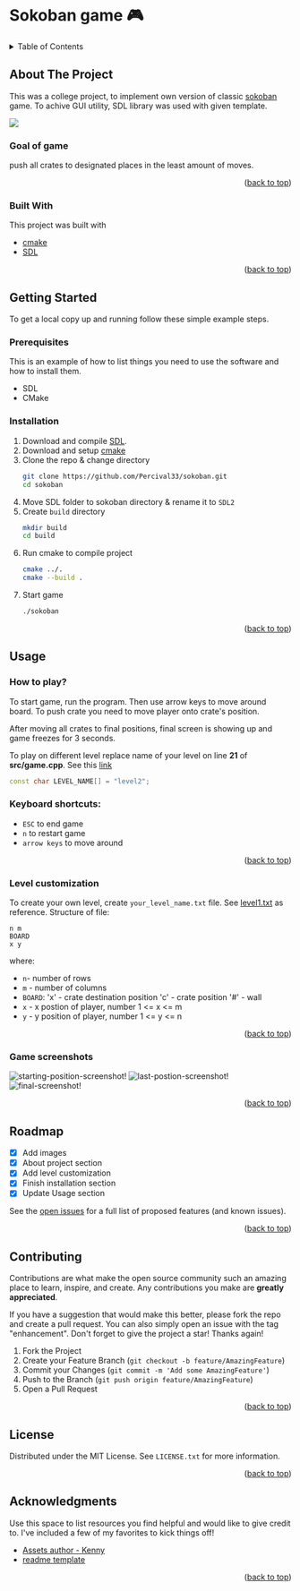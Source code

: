 <div id="top"></div>

# Sokoban game :video_game:

<!-- TABLE OF CONTENTS -->
<details>
  <summary>Table of Contents</summary>
  <ol>
    <li>
      <a href="#about-the-project">About The Project</a>
      <ul>
        <li><a href="#goal-of-game">Goal of game</a></li>
        <li><a href="#built-with">Built With</a></li>
      </ul>
    </li>
    <li>
      <a href="#getting-started">Getting Started</a>
      <ul>
        <li><a href="#prerequisites">Prerequisites</a></li>
        <li><a href="#installation">Installation</a></li>
      </ul>
    </li>
    <li>
      <a href="#usage">Usage</a>
      <ul>
        <li><a href="#how-to-play">How to play?</a></li>
        <li><a href="#level-customization">Level customization</a></li>
        <li><a href="#game-screenshots">Game screenshots</a></li>
      </ul>
    </li>
    <li><a href="#roadmap">Roadmap</a></li>
    <li><a href="#contributing">Contributing</a></li>
    <li><a href="#license">License</a></li>
    <li><a href="#acknowledgments">Acknowledgments</a></li>
  </ol>
</details>



<!-- ABOUT THE PROJECT -->
## About The Project

<!-- screenshot -->

This was a college project, to implement own version of classic [sokoban](https://en.wikipedia.org/wiki/Sokoban) game. To achive GUI utility, SDL library was used with given template.

![](https://upload.wikimedia.org/wikipedia/commons/4/4b/Sokoban_ani.gif)

### Goal of game
push all crates to designated places in the least amount of moves.


<p align="right">(<a href="#top">back to top</a>)</p>



### Built With
This project was built with 
* [cmake](https://cmake.org/)
* [SDL](https://www.libsdl.org/)


<p align="right">(<a href="#top">back to top</a>)</p>



<!-- GETTING STARTED -->
## Getting Started

To get a local copy up and running follow these simple example steps.

### Prerequisites

This is an example of how to list things you need to use the software and how to install them.
* SDL
* CMake

### Installation

1. Download and compile [SDL](https://www.libsdl.org/download-2.0.php).
2. Download and setup [cmake](https://cmake.org/download/)
3. Clone the repo & change directory
   ```sh
   git clone https://github.com/Percival33/sokoban.git
   cd sokoban
   ```
4. Move SDL folder to sokoban directory & rename it to `SDL2`
5. Create `build` directory
   ```sh
   mkdir build
   cd build
   ```
6. Run cmake to compile project
   ```sh
   cmake ../.
   cmake --build .
   ```
7. Start game
   ```sh
   ./sokoban
   ```

<p align="right">(<a href="#top">back to top</a>)</p>



<!-- USAGE EXAMPLES -->
## Usage
### How to play?
To start game, run the program. Then use arrow keys to move around board. To push crate you need to move player onto crate's position.

After moving all crates to final positions, final screen is showing up and game freezes for 3 seconds.

To play on different level replace name of your level on line **21** of **src/game.cpp**. See this [link](https://github.com/Percival33/sokoban/blob/6f37e4799461fe58ff5209c991d976a23e4bdef1/src/game.cpp#L21)
```cpp
const char LEVEL_NAME[] = "level2";
```
### Keyboard shortcuts:
* `ESC` to end game
* `n` to restart game
* `arrow keys` to move around

<p align="right">(<a href="#top">back to top</a>)</p>

### Level customization
To create your own level, create `your_level_name.txt` file. See [level1.txt](levels/level1.txt) as reference.
Structure of file:
```
n m
BOARD
x y
```
where:
* `n`- number of rows
* `m` - number of columns
* `BOARD`:
  'x' - crate destination position
  'c' - crate position
  '#' - wall
* `x` - x postion of player, number 1 <= x <= m
* `y` - y position of player, number 1 <= y <= n

<p align="right">(<a href="#top">back to top</a>)</p>

### Game screenshots

![starting-position-screenshot!](images/start_position.png "New game")
![last-postion-screenshot!](images/last_chest.png "Last chest")
![final-screenshot!](images/final.png "winning screen")

<p align="right">(<a href="#top">back to top</a>)</p>



<!-- ROADMAP -->
## Roadmap
- [x] Add images
- [x] About project section
- [x] Add level customization
- [x] Finish installation section
- [x] Update Usage section

See the [open issues](https://github.com/Percival33/sokoban/issues) for a full list of proposed features (and known issues).

<p align="right">(<a href="#top">back to top</a>)</p>



<!-- CONTRIBUTING -->
## Contributing

Contributions are what make the open source community such an amazing place to learn, inspire, and create. Any contributions you make are **greatly appreciated**.

If you have a suggestion that would make this better, please fork the repo and create a pull request. You can also simply open an issue with the tag "enhancement".
Don't forget to give the project a star! Thanks again!

1. Fork the Project
2. Create your Feature Branch (`git checkout -b feature/AmazingFeature`)
3. Commit your Changes (`git commit -m 'Add some AmazingFeature'`)
4. Push to the Branch (`git push origin feature/AmazingFeature`)
5. Open a Pull Request

<p align="right">(<a href="#top">back to top</a>)</p>



<!-- LICENSE -->
## License

Distributed under the MIT License. See `LICENSE.txt` for more information.

<p align="right">(<a href="#top">back to top</a>)</p>


<!-- ACKNOWLEDGMENTS -->
## Acknowledgments

Use this space to list resources you find helpful and would like to give credit to. I've included a few of my favorites to kick things off!

* [Assets author - Kenny](https://www.kenney.nl)
* [readme template](https://github.com/othneildrew/Best-README-Template)

<p align="right">(<a href="#top">back to top</a>)</p>



<!-- MARKDOWN LINKS & IMAGES -->
<!-- https://www.markdownguide.org/basic-syntax/#reference-style-links -->
[starting-position-screenshot]: images/start_position.png
[last-postion-screenshot]: images/last_chest.png
